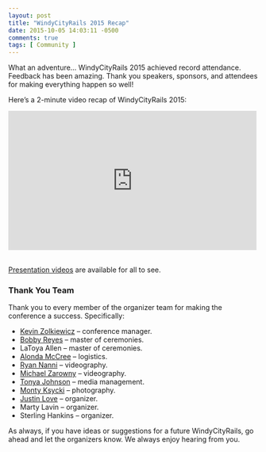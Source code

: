 ```yaml
---
layout: post
title: "WindyCityRails 2015 Recap"
date: 2015-10-05 14:03:11 -0500
comments: true
tags: [ Community ]
---
```

What an adventure… WindyCityRails 2015 achieved record attendance. Feedback has been amazing. Thank you speakers, sponsors, and attendees for making everything happen so well!

Here’s a 2-minute video recap of WindyCityRails 2015:

<div class="video-container">
<iframe width="500" height="281" src="https://www.youtube.com/embed/W5Naqa9XWAo" frameborder="0" allow="accelerometer; autoplay; encrypted-media; gyroscope; picture-in-picture" allowfullscreen></iframe>
</div>

&nbsp;<br/>
[Presentation videos](https://www.windycityrails.com/videos/2015/) are available for all to see.

<!--more--> 

### Thank You Team

Thank you to every member of the organizer team for making the conference a success. Specifically:

* [Kevin Zolkiewicz](https://twitter.com/zolk) – conference manager.
* [Bobby Reyes](http://twitter.com/bobbyreys) – master of ceremonies.
* LaToya Allen – master of ceremonies.
* [Alonda McCree](http://twitter.com/themccreefiles) – logistics.
* [Ryan Nanni](http://ryannanni.com) – videography.
* [Michael Zarowny](https://www.linkedin.com/pub/michael-zarowny/ba/52a/28a) – videography.
* [Tonya Johnson](http://twitter.com/tonyaljohnson_) – media management.
* [Monty Ksycki](https://picasaweb.google.com/117859044250341793876) – photography.
* [Justin Love](http://twitter.com/wondible) – organizer.
* Marty Lavin – organizer.
* Sterling Hankins – organizer.

As always, if you have ideas or suggestions for a future WindyCityRails, go ahead and let the organizers know. We always enjoy hearing from you.
